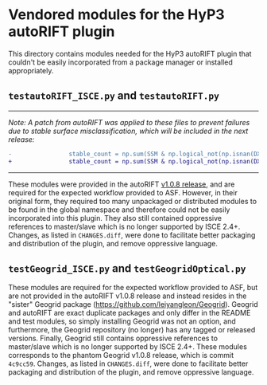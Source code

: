 # Vendored modules for the HyP3 autoRIFT plugin

This directory contains modules needed for the HyP3 autoRIFT plugin that couldn't
be easily incorporated from a package manager or installed appropriately.

## `testautoRIFT_ISCE.py` and `testautoRIFT.py`

---
*Note: A patch from autoRIFT was applied to these files to prevent failures due
 to stable surface misclassification, which will be included in the next release:*
```diff
-                stable_count = np.sum(SSM & np.logical_not(np.isnan(DX)))
+                stable_count = np.sum(SSM & np.logical_not(np.isnan(DX)) & (DX-DXref > -5) & (DX-DXref < 5) & (DY-DYref > -5) & (DY-DYref < 5))
```
---

These modules were provided in the autoRIFT 
[v1.0.8 release](https://github.com/leiyangleon/autoRIFT/releases/tag/v1.0.8),
and are required for the expected workflow provided to ASF. However, in their 
original form, they required too many unpackaged or distributed modules to be found
in the global namespace and therefore could not be easily incorporated into this
plugin. They also still contained oppressive references to master/slave which is no longer
supported by ISCE 2.4+. Changes, as listed in `CHANGES.diff`, were done to
facilitate better packaging and distribution of the plugin, and remove oppressive
language.

## `testGeogrid_ISCE.py` and `testGeogridOptical.py`

These modules are required for the expected workflow provided to ASF, but are
not provided in the autoRIFT v1.0.8 release and instead resides in the "sister"
Geogrid package (https://github.com/leiyangleon/Geogrid). Geogrid and autoRIFT
are exact duplicate packages and only differ in the README and test modules, so
simply installing Geogrid was not an option, and furthermore, the Geogrid
repository (no longer) has any tagged or released versions. Finally, Geogrid still
contains oppressive references to master/slave which is no longer supported by
ISCE 2.4+. These modules corresponds to the phantom Geogrid v1.0.8 release, which
is commit `4c9cc59`. Changes, as listed in `CHANGES.diff`, were done to
facilitate better packaging and distribution of the plugin, and remove oppressive
language.
